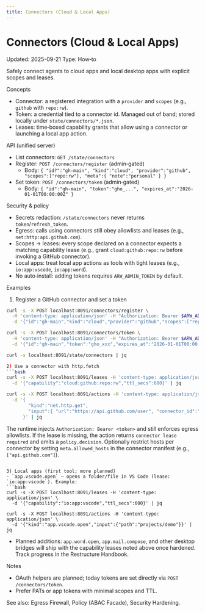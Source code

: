 ```yaml
---
title: Connectors (Cloud & Local Apps)
---
```


# Connectors (Cloud & Local Apps)
Updated: 2025-09-21
Type: How‑to

Safely connect agents to cloud apps and local desktop apps with explicit scopes and leases.

Concepts
- Connector: a registered integration with a `provider` and `scopes` (e.g., `github` with `repo:rw`).
- Token: a credential tied to a connector id. Managed out of band; stored locally under `state/connectors/*.json`.
- Leases: time‑boxed capability grants that allow using a connector or launching a local app action.

API (unified server)
- List connectors: `GET /state/connectors`
- Register: `POST /connectors/register` (admin‑gated)
  - Body: `{ "id?":"gh-main", "kind":"cloud", "provider":"github", "scopes":["repo:rw"], "meta":{ "note":"personal" } }`
- Set token: `POST /connectors/token` (admin‑gated)
  - Body: `{ "id":"gh-main", "token":"gho_...", "expires_at":"2026-01-01T00:00:00Z" }`

Security & policy
- Secrets redaction: `/state/connectors` never returns `token`/`refresh_token`.
- Egress: calls using connectors still obey allowlists and leases (e.g., `net:http:api.github.com`).
- Scopes → leases: every scope declared on a connector expects a matching capability lease (e.g., grant `cloud:github:repo:rw` before invoking a GitHub connector).
- Local apps: treat local app actions as tools with tight leases (e.g., `io:app:vscode`, `io:app:word`).
- No auto‑install: adding tokens requires `ARW_ADMIN_TOKEN` by default.

Examples
1) Register a GitHub connector and set a token
```bash
curl -s -X POST localhost:8091/connectors/register \
  -H 'content-type: application/json' -H "Authorization: Bearer $ARW_ADMIN_TOKEN" \
  -d '{"id":"gh-main","kind":"cloud","provider":"github","scopes":["repo:rw"],"meta":{}}'

curl -s -X POST localhost:8091/connectors/token \
  -H 'content-type: application/json' -H "Authorization: Bearer $ARW_ADMIN_TOKEN" \
  -d '{"id":"gh-main","token":"gho_xxx","expires_at":"2026-01-01T00:00:00Z"}'

curl -s localhost:8091/state/connectors | jq

2) Use a connector with http.fetch
```bash
curl -s -X POST localhost:8091/leases -H 'content-type: application/json' \
  -d '{"capability":"cloud:github:repo:rw","ttl_secs":600}' | jq

curl -s -X POST localhost:8091/actions -H 'content-type: application/json' \
  -d '{
        "kind":"net.http.get",
        "input":{ "url":"https://api.github.com/user", "connector_id":"gh-main" }
      }' | jq
```
The runtime injects `Authorization: Bearer <token>` and still enforces egress allowlists. If the lease is missing, the action returns `connector lease required` and emits a `policy.decision`. Optionally restrict hosts per connector by setting `meta.allowed_hosts` in the connector manifest (e.g., `["api.github.com"]`).
```

3) Local apps (first tool; more planned)
- `app.vscode.open` — opens a folder/file in VS Code (lease: `io:app:vscode`). Example:
```bash
curl -s -X POST localhost:8091/leases -H 'content-type: application/json' \
  -d '{"capability":"io:app:vscode","ttl_secs":600}' | jq

curl -s -X POST localhost:8091/actions -H 'content-type: application/json' \
  -d '{"kind":"app.vscode.open","input":{"path":"projects/demo"}}' | jq
```
- Planned additions: `app.word.open`, `app.mail.compose`, and other desktop bridges will ship with the capability leases noted above once hardened. Track progress in the Restructure Handbook.

Notes
- OAuth helpers are planned; today tokens are set directly via `POST /connectors/token`.
- Prefer PATs or app tokens with minimal scopes and TTL.

See also: Egress Firewall, Policy (ABAC Facade), Security Hardening.
